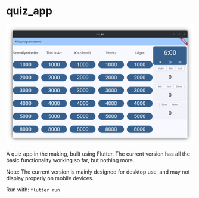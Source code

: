 # quiz_app

![The image of the app.](screenshot.png)

A quiz app in the making, built using Flutter.
The current version has all the basic functionality working so far, but nothing more.

Note: The current version is mainly designed for desktop use, and may not display properly on mobile devices.

Run with: 
```flutter run```

